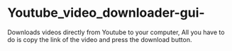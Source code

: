 # Youtube_video_downloader-gui-
Downloads videos directly from Youtube to your computer, All you have to do is copy the link of the video and press the download button. 
